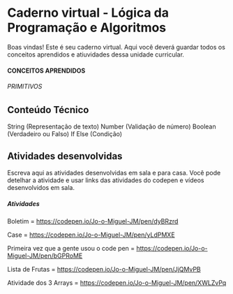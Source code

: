 # Caderno virtual - Lógica da Programação e Algoritmos
Boas vindas! Este é seu caderno virtual. Aqui você deverá guardar todos os conceitos aprendidos e atiuvidades dessa unidade curricular.
#### CONCEITOS APRENDIDOS
###### PRIMITIVOS



## Conteúdo Técnico
String (Representação de texto)
Number (Validação de número)
Boolean (Verdadeiro ou Falso)
If Else (Condição)

## Atividades desenvolvidas
Escreva aqui as atividades desenvolvidas em sala e para casa. Você pode detelhar a atividade e usar links das atividades do codepen e vídeos desenvolvidos em sala. 
##### Atividades 
Boletim = https://codepen.io/Jo-o-Miguel-JM/pen/dyBRzrd

Case = https://codepen.io/Jo-o-Miguel-JM/pen/yLdPMXE

Primeira vez que a gente usou o code pen = https://codepen.io/Jo-o-Miguel-JM/pen/bGPRoME

Lista de Frutas = https://codepen.io/Jo-o-Miguel-JM/pen/JjQMvPB

Atividade dos 3 Arrays = https://codepen.io/Jo-o-Miguel-JM/pen/XWLZvPq
